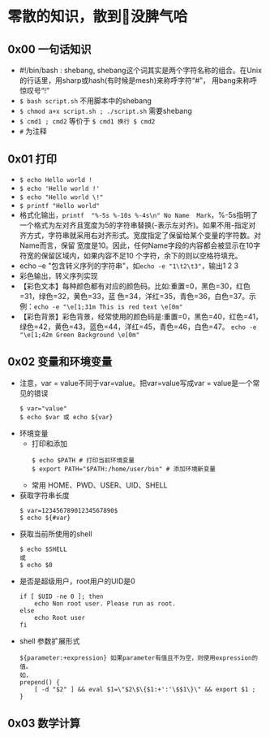 # 零散的知识，散到没脾气哈
## 0x00 一句话知识
* #!/bin/bash : shebang, shebang这个词其实是两个字符名称的组合。在Unix的行话里，用sharp或hash(有时候是mesh)来称呼字符“#”， 用bang来称呼惊叹号“!”
* `$ bash script.sh` 不用脚本中的shebang
* `$ chmod a+x script.sh ; ./script.sh` 需要shebang
* `$ cmd1 ; cmd2` 等价于 `$ cmd1 换行 $ cmd2`
* `#` 为注释
## 0x01 打印
* `$ echo Hello world !`
* `$ echo 'Hello world !'`
* `$ echo "Hello world \!"`
* `$ printf "Hello world"`
* 格式化输出，`printf  "%-5s %-10s %-4s\n" No Name  Mark`，%-5s指明了一个格式为左对齐且宽度为5的字符串替换(-表示左对齐)。如果不用-指定对 齐方式，字符串就采用右对齐形式。宽度指定了保留给某个变量的字符数。对Name而言，保留 宽度是10。因此，任何Name字段的内容都会被显示在10字符宽的保留区域内，如果内容不足10 个字符，余下的则以空格符填充。
* echo –e "包含转义序列的字符串"，如`echo -e "1\t2\t3"`，输出1    2    3
* 彩色输出，转义序列实现
* 【彩色文本】每种颜色都有对应的颜色码。比如:重置=0，黑色=30，红色=31，绿色=32，黄色=33，蓝 色=34，洋红=35，青色=36，白色=37。示例：`echo -e "\e[1;31m This is red text \e[0m"`
* 【彩色背景】彩色背景，经常使用的颜色码是:重置=0，黑色=40，红色=41，绿色=42，黄色=43，蓝色=44，洋红=45，青色=46，白色=47。 `echo -e "\e[1;42m Green Background \e[0m"`
## 0x02 变量和环境变量
* 注意，var = value不同于var=value。把var=value写成var = value是一个常见的错误
    ```
    $ var="value" 
    $ echo $var 或 echo ${var}
    ```
* 环境变量
    * 打印和添加
        ```
        $ echo $PATH # 打印当前环境变量
        $ export PATH="$PATH:/home/user/bin" # 添加环境新变量
        ```
    * 常用 HOME、PWD、USER、UID、SHELL
* 获取字符串长度
    ```
    $ var=12345678901234567890$
    $ echo ${#var}
    ```
* 获取当前所使用的shell
    ```
    $ echo $SHELL
    或
    $ echo $0
    ```
* 是否是超级用户，root用户的UID是0
    ```
    if [ $UID -ne 0 ]; then
        echo Non root user. Please run as root.
    else
        echo Root user
    fi
    ```
* shell 参数扩展形式
    ```
    ${parameter:+expression} 如果parameter有值且不为空，则使用expression的值。
    如，
    prepend() { 
        [ -d "$2" ] && eval $1=\"$2\$\{$1:+':'\$$1\}\" && export $1 ; 
    }
    ```
## 0x03 数学计算




